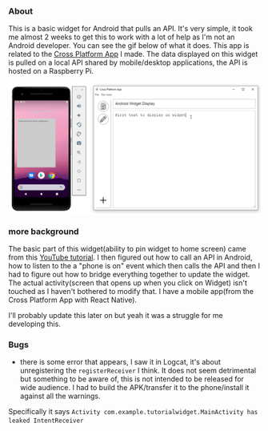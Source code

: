 ### About

This is a basic widget for Android that pulls an API. It's very simple, it took me almost 2 weeks to get this to work with a lot of help as I'm not an Android developer. You can see the gif below of what it does. This app is related to the [Cross Platform App](https://github.com/jdc-cunningham/cross-platform-app) I made. The data displayed on this widget is pulled on a local API shared by mobile/desktop applications, the API is hosted on a Raspberry Pi.

![showing widget with desktop cross platform app](./demo.gif)

### more background
The basic part of this widget(ability to pin widget to home screen) came from this [YouTube tutorial](https://www.youtube.com/watch?v=xGQJg31TPtU). I then figured out how to call an API in Android, how to listen to the a "phone is on" event which then calls the API and then I had to figure out how to bridge everything together to update the widget. The actual activity(screen that opens up when you click on Widget) isn't touched as I haven't bothered to modify that. I have a mobile app(from the Cross Platform App with React Native).

I'll probably update this later on but yeah it was a struggle for me developing this.

### Bugs
- there is some error that appears, I saw it in Logcat, it's about unregistering the `registerReceiver` I think. It does not seem detrimental but something to be aware of, this is not intended to be released for wide audience. I had to build the APK/transfer it to the phone/install it against all the warnings.

Specifically it says `Activity com.example.tutorialwidget.MainActivity has leaked IntentReceiver`
